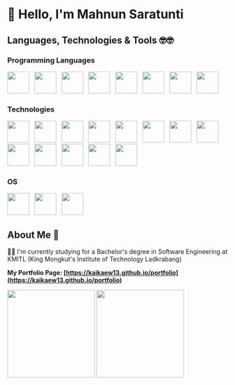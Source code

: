 # 👋 Hello, I'm Mahnun Saratunti

## Languages, Technologies & Tools 🤓🤓

### Programming Languages
<div>
  <img height="50em" src="https://user-images.githubusercontent.com/77256757/196374604-6205ccd2-b5d6-40bb-8066-6fc533a11e43.png" /> &nbsp;
  <img height="50em" src="https://user-images.githubusercontent.com/77256757/196375217-c0ad0061-648b-427c-a746-300855fe53f6.png" /> &nbsp;
  <img height="50em" src="https://user-images.githubusercontent.com/77256757/196375385-0f3bf39b-b495-466c-b2f4-c38e7c364b80.png" /> &nbsp;
  <img height="50em" src="https://user-images.githubusercontent.com/77256757/196375536-4b4c850d-8112-466f-ba28-b80508103575.png" /> &nbsp;
  <img height="50em" src="https://user-images.githubusercontent.com/77256757/196380433-0f6429b3-750f-4803-a3b8-4e241b352f1d.png" /> &nbsp;
  <img height="50em" src="https://user-images.githubusercontent.com/77256757/196375845-635ee3b9-2fed-48f2-b7d1-723b4a1e9b6d.png" /> &nbsp;
  <img height="50em" src="https://user-images.githubusercontent.com/77256757/196379462-610f0781-9f7c-4d91-9b67-ae10ab87b7cc.png" /> &nbsp;
  <img height="50em" src="https://user-images.githubusercontent.com/77256757/196379594-ab080bef-2386-474d-a9f2-53931238bfa3.png" /> &nbsp;
</div>

### Technologies

<div>
  <img height="50em" src="https://user-images.githubusercontent.com/77256757/196376318-7ce5e1be-f6da-40b1-87c8-9c1348038abb.png" /> &nbsp;
  <img height="50em" src="https://user-images.githubusercontent.com/77256757/196376480-c37329c9-7485-4ed9-b117-32f6a83f8724.png" /> &nbsp;
  <img height="50em" src="https://user-images.githubusercontent.com/77256757/196376736-86069100-4c67-4908-b11b-a37f43737b91.png" /> &nbsp;
  <img height="50em" src="https://user-images.githubusercontent.com/77256757/196376846-baf4b196-2802-4271-983b-3dfb0450e1ef.png" /> &nbsp;
  <img height="50em" src="https://user-images.githubusercontent.com/77256757/196377799-aeb1992e-472d-4812-98e3-774fee43239a.png" /> &nbsp;
  <img height="50em" src="https://user-images.githubusercontent.com/77256757/196376793-55f7a528-d435-426f-a74a-15e0c0ea93a6.png" /> &nbsp;
  <img height="50em" src="https://user-images.githubusercontent.com/77256757/196376883-06beb69e-b6d8-4e71-b358-59ed691fdf00.png" /> &nbsp;
  <img height="50em" src="https://user-images.githubusercontent.com/77256757/196377815-a1116e9c-1316-48d2-8a9d-c38f0f0dd223.png" /> &nbsp;
  <img height="50em" src="https://user-images.githubusercontent.com/77256757/196377825-c8d5a36f-777e-4837-9949-9e71dd100fc4.png" /> &nbsp;
  <img height="50em" src="https://user-images.githubusercontent.com/77256757/196378530-0639324d-e0c7-4367-862d-128245b15914.png" /> &nbsp;
  <img height="50em" src="https://user-images.githubusercontent.com/77256757/196380446-6ceebd44-f3c3-47a0-96e2-6151d71a5577.png" /> &nbsp;
  <img height="50em" src="https://user-images.githubusercontent.com/77256757/196381302-b44b7306-a692-4f69-b8d6-c61ae54af649.png" /> &nbsp;
  <img height="50em" src="https://user-images.githubusercontent.com/77256757/196381506-f5f8a8d3-7550-4cf9-8355-65925555a575.png" /> &nbsp;
</div>

### OS 

<div>
  <img height="50em" src="https://user-images.githubusercontent.com/77256757/196380460-5d074cc5-9f6c-4b77-ac03-d6c9c85ca9fe.png" /> &nbsp;
  <img height="50em" src="https://user-images.githubusercontent.com/77256757/198195696-22af5771-a6cd-4bab-852c-bdf353cbdc73.png" /> &nbsp;
  <img height="50em" src="https://user-images.githubusercontent.com/77256757/198195699-67870e80-057a-4146-b84e-7cf60e830a5c.png" /> &nbsp;
</div>

## About Me 🗿

🧑‍💻 I'm currently studying for a Bachelor's degree in Software Engineering at KMITL (King Mongkut's Institute of Technology Ladkrabang)

**My Portfolio Page: [https://kaikaew13.github.io/portfolio](https://kaikaew13.github.io/portfolio)**

<div>
  <span>
    <img height="200em" src="https://github-readme-stats.vercel.app/api?username=kaikaew13&show_icons=true&hide_border=true&&count_private=true&include_all_commits=true&theme=great-gatsby" />
    <img height="200em" src="https://github-readme-stats.vercel.app/api/top-langs/?username=kaikaew13&exclude_repo=KNN-Image-Classification&show_icons=true&hide_border=true&langs_count=10&layout=compact&theme=great-gatsby"/>
  </span>
</div>
<!---
kaikaew13/kaikaew13 is a ✨ special ✨ repository because its `README.md` (this file) appears on your GitHub profile.
You can click the Preview link to take a look at your changes.
--->
